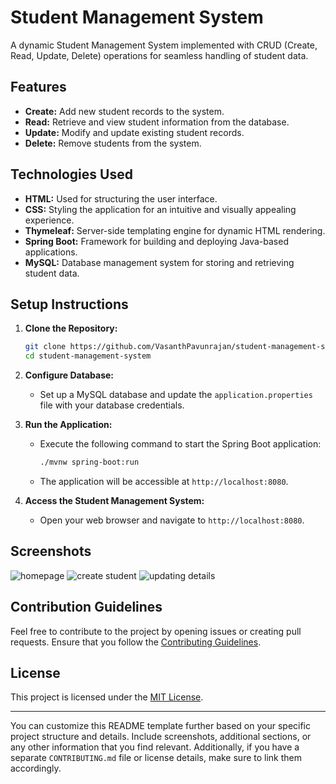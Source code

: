 

# Student Management System

A dynamic Student Management System implemented with CRUD (Create, Read, Update, Delete) operations for seamless handling of student data.

## Features

- **Create:** Add new student records to the system.
- **Read:** Retrieve and view student information from the database.
- **Update:** Modify and update existing student records.
- **Delete:** Remove students from the system.

## Technologies Used

- **HTML:** Used for structuring the user interface.
- **CSS:** Styling the application for an intuitive and visually appealing experience.
- **Thymeleaf:** Server-side templating engine for dynamic HTML rendering.
- **Spring Boot:** Framework for building and deploying Java-based applications.
- **MySQL:** Database management system for storing and retrieving student data.

## Setup Instructions

1. **Clone the Repository:**
   ```bash
   git clone https://github.com/VasanthPavunrajan/student-management-system.git
   cd student-management-system
   ```

2. **Configure Database:**
   - Set up a MySQL database and update the `application.properties` file with your database credentials.

3. **Run the Application:**
   - Execute the following command to start the Spring Boot application:
     ```bash
     ./mvnw spring-boot:run
     ```
   - The application will be accessible at `http://localhost:8080`.

4. **Access the Student Management System:**
   - Open your web browser and navigate to `http://localhost:8080`.

## Screenshots
![homepage](https://github.com/VasanthPavunrajan/student-management-system/assets/138379751/3c47f20b-0d17-4dfa-a1a3-c325e3d9ef1d)
![create student](https://github.com/VasanthPavunrajan/student-management-system/assets/138379751/d9f48fd4-7a10-4ce9-ac65-dbe517391d3d)
![updating details](https://github.com/VasanthPavunrajan/student-management-system/assets/138379751/c9f593ae-8c43-4f4c-918f-2e46d5d7567c)








## Contribution Guidelines

Feel free to contribute to the project by opening issues or creating pull requests. Ensure that you follow the [Contributing Guidelines](CONTRIBUTING.md).

## License

This project is licensed under the [MIT License](LICENSE).

---

You can customize this README template further based on your specific project structure and details. Include screenshots, additional sections, or any other information that you find relevant. Additionally, if you have a separate `CONTRIBUTING.md` file or license details, make sure to link them accordingly.
